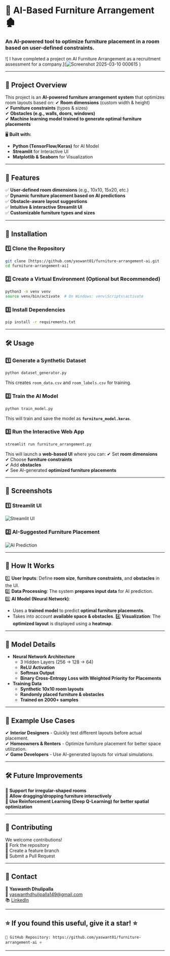 # 🏡 AI-Based Furniture Arrangement 🏚️
### An AI-powered tool to optimize furniture placement in a room based on user-defined constraints.

![ I have completed a project on AI Furniture Arrangement as a recruitment assessment for a company.](![Screenshot 2025-03-10 000615](https://github.com/user-attachments/assets/d55ce4bf-61fc-4f74-b3e1-2ee994f32635)
)  <!-- Replace with an actual screenshot -->

---

## 📌 Project Overview
This project is an **AI-powered furniture arrangement system** that optimizes room layouts based on:
✔ **Room dimensions** (custom width & height)  
✔ **Furniture constraints** (types & sizes)  
✔ **Obstacles (e.g., walls, doors, windows)**  
✔ **Machine learning model trained to generate optimal furniture placements**  

🖥️ **Built with:**  
- **Python (TensorFlow/Keras)** for AI Model  
- **Streamlit** for Interactive UI  
- **Matplotlib & Seaborn** for Visualization  

---

## 🚀 Features
✅ **User-defined room dimensions** (e.g., 10x10, 15x20, etc.)  
✅ **Dynamic furniture placement based on AI predictions**  
✅ **Obstacle-aware layout suggestions**  
✅ **Intuitive & interactive Streamlit UI**  
✅ **Customizable furniture types and sizes**  

---

## 💪 Installation
### 1️⃣ Clone the Repository
```bash
git clone [https://github.com/yaswant01/furniture-arrangement-ai.git
cd furniture-arrangement-ai]
```

### 2️⃣ Create a Virtual Environment (Optional but Recommended)
```bash
python3 -m venv venv
source venv/bin/activate  # On Windows: venv\Scripts\activate
```

### 3️⃣ Install Dependencies
```bash
pip install -r requirements.txt
```

---

## 🛠️ Usage
### 1️⃣ Generate a Synthetic Dataset
```bash
python dataset_generator.py
```
This creates `room_data.csv` and `room_labels.csv` for training.

### 2️⃣ Train the AI Model
```bash
python train_model.py
```
This will train and save the model as **`furniture_model.keras`**.

### 3️⃣ Run the Interactive Web App
```bash
streamlit run furniture_arrangement.py
```
This will launch a **web-based UI** where you can:
✔ Set **room dimensions**  
✔ Choose **furniture constraints**  
✔ Add **obstacles**  
✔ See AI-generated **optimized furniture placements**  

---

## 📸 Screenshots
### 1️⃣ Streamlit UI
![Streamlit UI](https://user-images.githubusercontent.com/example/ui_screenshot.png)  <!-- Replace with an actual screenshot -->

### 2️⃣ AI-Suggested Furniture Placement
![AI Prediction](https://user-images.githubusercontent.com/example/prediction.png)  <!-- Replace with an actual screenshot -->

---

## 🔬 How It Works
1️⃣ **User Inputs**: Define **room size**, **furniture constraints**, and **obstacles** in the UI.  
2️⃣ **Data Processing**: The system **prepares input data** for AI prediction.  
3️⃣ **AI Model (Neural Network)**:
   - Uses a **trained model** to predict **optimal furniture placements**.
   - Takes into account **available space & obstacles**.
4️⃣ **Visualization**: The **optimized layout** is displayed using a **heatmap**.

---

## 📌 Model Details
- **Neural Network Architecture**
  - 3 Hidden Layers (256 → 128 → 64)
  - **ReLU Activation**
  - **Softmax Output**
  - **Binary Cross-Entropy Loss with Weighted Priority for Placements**
- **Training Data**
  - **Synthetic 10x10 room layouts**
  - **Randomly placed furniture & obstacles**
  - **Trained on 2000+ samples**

---

## 🌟 Example Use Cases
✔ **Interior Designers** - Quickly test different layouts before actual placement.  
✔ **Homeowners & Renters** - Optimize furniture placement for better space utilization.  
✔ **Game Developers** - Use AI-generated layouts for virtual simulations.  

---

## 🛠️ Future Improvements
🔹 **Support for irregular-shaped rooms**  
🔹 **Allow dragging/dropping furniture interactively**  
🔹 **Use Reinforcement Learning (Deep Q-Learning) for better spatial optimization**  

---

## 🙌 Contributing
We welcome contributions!  
🔹 Fork the repository  
🔹 Create a feature branch  
🔹 Submit a Pull Request  

---

## 📩 Contact
👤 **Yaswanth Dhulipalla**  
📧 yaswanthdhulipalla149@gmail.com  
📚 [LinkedIn](https://www.linkedin.com/in/yaswanth-dhulipalla-1920a724b/)  

---

## ⭐ If you found this useful, give it a star! ⭐
```
🌟 GitHub Repository: https://github.com/yaswant01/furniture-arrangement-ai ⭐
```

---
